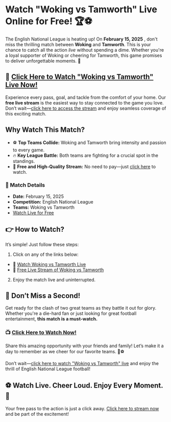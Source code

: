 # Watch "Woking vs Tamworth" Live Online for Free! 🏆⚽

The English National League is heating up! On **February 15, 2025** , don't miss the thrilling match between **Woking** and **Tamworth**. This is your chance to catch all the action _live_ without spending a dime. Whether you're a loyal supporter of Woking or cheering for Tamworth, this game promises to deliver unforgettable moments. 🎉

## 🔴 [Click Here to Watch "Woking vs Tamworth" Live Now!](https://tinyurl.com/livestreamfreeo?st=Woking+vs+Tamworth&si=ghc)

Experience every pass, goal, and tackle from the comfort of your home. Our **free live stream** is the easiest way to stay connected to the game you love. Don’t wait—[click here to access the stream](https://tinyurl.com/livestreamfreeo?st=Woking+vs+Tamworth&si=ghc) and enjoy seamless coverage of this exciting match.

## Why Watch This Match?

- ⚽ **Top Teams Collide:** Woking and Tamworth bring intensity and passion to every game.
- 🔥 **Key League Battle:** Both teams are fighting for a crucial spot in the standings.
- 🎥 **Free and High-Quality Stream:** No need to pay—just [click here](https://tinyurl.com/livestreamfreeo?st=Woking+vs+Tamworth&si=ghc) to watch.

### 📅 Match Details

- **Date:** February 15, 2025
- **Competition:** English National League
- **Teams:** Woking vs Tamworth
- [Watch Live for Free](https://tinyurl.com/livestreamfreeo?st=Woking+vs+Tamworth&si=ghc)

## 👉 How to Watch?

It’s simple! Just follow these steps:

1. Click on any of the links below:

  - 🔗 [Watch Woking vs Tamworth Live](https://tinyurl.com/livestreamfreeo?st=Woking+vs+Tamworth&si=ghc)
  - 🔗 [Free Live Stream of Woking vs Tamworth](https://tinyurl.com/livestreamfreeo?st=Woking+vs+Tamworth&si=ghc)

2. Enjoy the match live and uninterrupted.

## 🌟 Don’t Miss a Second!

Get ready for the clash of two great teams as they battle it out for glory. Whether you're a die-hard fan or just looking for great football entertainment, **this match is a must-watch.**

### 📺 [Click Here to Watch Now!](https://tinyurl.com/livestreamfreeo?st=Woking+vs+Tamworth&si=ghc)

Share this amazing opportunity with your friends and family! Let’s make it a day to remember as we cheer for our favorite teams. 🙌⚽

Don’t wait—[click here to watch "Woking vs Tamworth" live](https://tinyurl.com/livestreamfreeo?st=Woking+vs+Tamworth&si=ghc) and enjoy the thrill of English National League football!

## ⚽ Watch Live. Cheer Loud. Enjoy Every Moment. 🚀

Your free pass to the action is just a click away. [Click here to stream now](https://tinyurl.com/livestreamfreeo?st=Woking+vs+Tamworth&si=ghc) and be part of the excitement!
